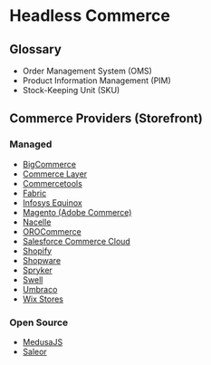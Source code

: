# Headless Commerce

<!--
https://blazity.com/services/headless-ecommerce-solutions
-->

## Glossary

- Order Management System (OMS)
- Product Information Management (PIM)
- Stock-Keeping Unit (SKU)

## Commerce Providers (Storefront)

### Managed

- [BigCommerce](https://bigcommerce.com)
- [Commerce Layer](/commercelayer.md)
- [Commercetools](https://commercetools.com)
- [Fabric](/fabric.md)
- [Infosys Equinox](https://infosysequinox.com)
- [Magento (Adobe Commerce)](https://magento.com)
- [Nacelle](https://nacelle.com)
- [OROCommerce](https://oroinc.com/b2b-ecommerce)
- [Salesforce Commerce Cloud](https://salesforce.com/products/commerce/)
- [Shopify](https://shopify.com)
- [Shopware](https://shopware.com)
- [Spryker](https://spryker.com)
- [Swell](https://swell.is)
- [Umbraco](https://umbraco.com/products/add-ons/commerce)
- [Wix Stores](https://wix.com/app-market/wix-stores)

<!--
https://vtex.com
-->

### Open Source

- [MedusaJS](/medusajs/README.md)
- [Saleor](/saleor/README.md)

<!--
https://github.com/sylius/sylius
https://github.com/spree/spree
https://vtex.com/br-pt/headless-commerce

https://github.com/search?q=Headless+Commerce&type=repositories&s=stars&o=desc
https://github.com/netlify/gocommerce
-->
